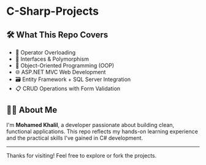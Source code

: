 # C-Sharp-Projects

## 🛠️ What This Repo Covers

- 🔁 Operator Overloading
- 🧩 Interfaces & Polymorphism
- 🧱 Object-Oriented Programming (OOP)
- 🌐 ASP.NET MVC Web Development
- 🗃️ Entity Framework + SQL Server Integration
- 📋 CRUD Operations with Form Validation

## 👨‍💻 About Me

I'm **Mohamed Khalil**, a developer passionate about building clean, functional applications. This repo reflects my hands-on learning experience and the practical skills I've gained in C# development.

---

Thanks for visiting! Feel free to explore or fork the projects.
